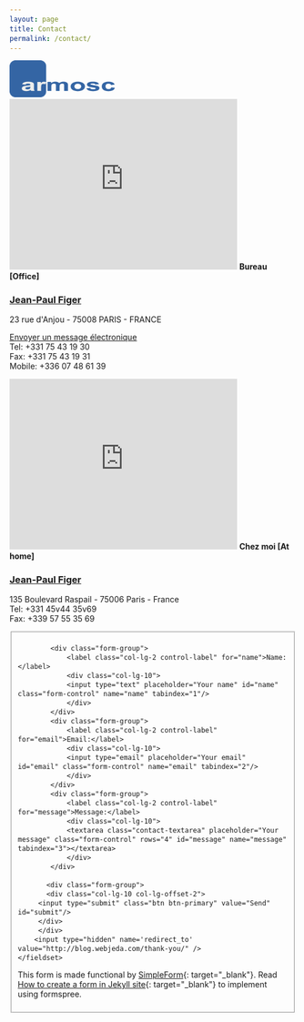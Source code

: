 ```yaml
---
layout: page
title: Contact
permalink: /contact/
---
```


<div class="jumbotron">
<img src="/images/armosc-grand-bicolore-transparent.png" alt="logo armosc" class="media-object img-rounded" width="185">
<iframe src="https://www.google.com/maps/embed?pb=!1m14!1m8!1m3!1d10497.246006872121!2d2.317118!3d48.87133800000001!3m2!1i1024!2i768!4f13.1!3m3!1m2!1s0x47e66fcc904ca935%3A0xa70e26d147b4e155!2s23+Rue+d&#39;Anjou%2C+75008+Paris%2C+France!5e0!3m2!1sfr!2sfr!4v1489148535194" width="400" height="300" frameborder="0" style="border:0" allowfullscreen></iframe>
<strong>Bureau [Office]</strong>
<h3><a href="mailto:jfiger@armosc.com">Jean-Paul Figer</a></h3>
<p>23 rue d'Anjou - 75008 PARIS - FRANCE</p>
<p><a href="mailto:jfiger@armosc.com">Envoyer un message électronique</a> <br> Tel:  +331 75 43 19 30<br> Fax: +331 75 43 19 31<br>
Mobile: +336 07 48 61 39</p>
</div>
<div class="jumbotron">
<iframe src="https://www.google.com/maps/embed?pb=!1m18!1m12!1m3!1d2625.7648022813237!2d2.3272150151017703!3d48.84362480970123!2m3!1f0!2f0!3f0!3m2!1i1024!2i768!4f13.1!3m3!1m2!1s0x47e671cf02024ca7%3A0x8a53dbe42c9559bf!2s135+Boulevard+Raspail%2C+75006+Paris%2C+France!5e0!3m2!1sfr!2sfr!4v1489148898731" width="400" height="300" frameborder="0" style="border:0" allowfullscreen></iframe>
<strong>Chez moi [At home]</strong>
<h3><a href="mailto:jean-paul@figer.com">Jean-Paul Figer</a></h3>
<p>135 Boulevard Raspail - 75006 Paris - France<br>Tel: +331 45v44 35v69<br> Fax: +339 57 55 35 69</p>
</div>

<form id="contact-form" class="form-horizontal" action="https://getsimpleform.com/messages?form_api_token=b6d4be9b039b666b3311e1ddcbfb577c" method="POST" enctype="multipart/form-data">
       <fieldset>
       
            <div class="form-group">
                <label class="col-lg-2 control-label" for="name">Name:</label>
                <div class="col-lg-10">
                <input type="text" placeholder="Your name" id="name" class="form-control" name="name" tabindex="1"/>
                </div>
            </div>
            <div class="form-group">
                <label class="col-lg-2 control-label" for="email">Email:</label>
                <div class="col-lg-10">
                <input type="email" placeholder="Your email" id="email" class="form-control" name="email" tabindex="2"/>
                </div>
            </div>
            <div class="form-group">
                <label class="col-lg-2 control-label" for="message">Message:</label>
                <div class="col-lg-10">
                <textarea class="contact-textarea" placeholder="Your message" class="form-control" rows="4" id="message" name="message" tabindex="3"></textarea>
                </div>
            </div>
            
           <div class="form-group"> 
           <div class="col-lg-10 col-lg-offset-2">  
         <input type="submit" class="btn btn-primary" value="Send" id="submit"/>
         </div>
         </div>
        <input type="hidden" name='redirect_to' value="http://blog.webjeda.com/thank-you/" />
    </fieldset>  
</form>


This form is made functional by [SimpleForm](https://getsimpleform.com){: target="_blank"}. Read [How to create a form in Jekyll site](http://blog.webjeda.com/jekyll-contact-form/){: target="_blank"} to implement using formspree.
